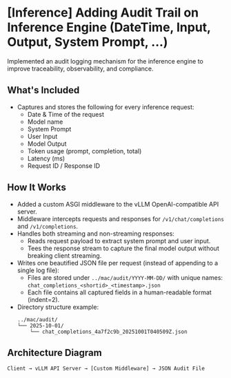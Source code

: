 # [Inference] Adding Audit Trail on Inference Engine (DateTime, Input, Output, System Prompt, ...)

Implemented an audit logging mechanism for the inference engine to improve traceability, observability, and compliance.

## What's Included

* Captures and stores the following for every inference request:
    * Date & Time of the request
    * Model name
    * System Prompt
    * User Input
    * Model Output
    * Token usage (prompt, completion, total)
    * Latency (ms)
    * Request ID / Response ID

## How It Works

* Added a custom ASGI middleware to the vLLM OpenAI-compatible API server.
* Middleware intercepts requests and responses for `/v1/chat/completions` and `/v1/completions`.
* Handles both streaming and non-streaming responses:
    * Reads request payload to extract system prompt and user input.
    * Tees the response stream to capture the final model output without breaking client streaming.
* Writes one beautified JSON file per request (instead of appending to a single log file):
    * Files are stored under `../mac/audit/YYYY-MM-DD/` with unique names: `chat_completions_<shortid>_<timestamp>.json`
    * Each file contains all captured fields in a human-readable format (indent=2).
* Directory structure example:
    ```
    ../mac/audit/
    └── 2025-10-01/
        └── chat_completions_4a7f2c9b_20251001T040509Z.json
    ```

## Architecture Diagram

```
Client → vLLM API Server → [Custom Middleware] → JSON Audit File
```
